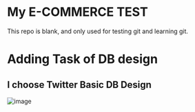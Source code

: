 # My E-COMMERCE TEST

This repo is blank, and only used for testing git and learning git.

# Adding Task of DB design

## I choose Twitter Basic DB Design 
![image](https://github.com/harshit-paneri/myecom-test/assets/82382478/12e58efc-0f7a-423f-9355-0a47dd94e765)


